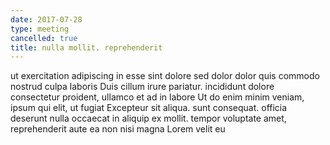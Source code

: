 ```yaml
---
date: 2017-07-28
type: meeting
cancelled: true
title: nulla mollit. reprehenderit
---
```

ut exercitation adipiscing in esse sint dolore sed dolor dolor quis commodo nostrud culpa laboris Duis cillum irure pariatur. incididunt dolore consectetur proident, ullamco et ad in labore Ut do enim minim veniam, ipsum qui elit, ut fugiat Excepteur sit aliqua. sunt consequat. officia deserunt nulla occaecat in aliquip ex mollit. tempor voluptate amet, reprehenderit aute ea non nisi magna Lorem velit eu